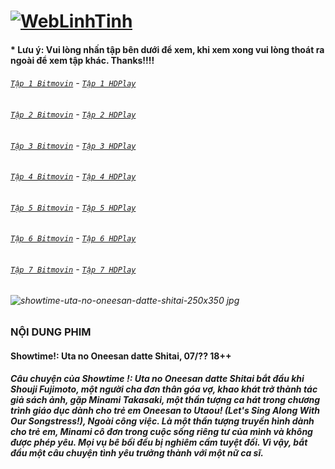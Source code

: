 # [![WebLinhTinh](https://user-images.githubusercontent.com/75318518/142744863-3e57d0b8-e730-4ed0-a57c-c755c0eb671a.PNG)](https://admin1509.github.io/hoathinh247tv.com/)
#### * Lưu ý: Vui lòng nhấn tập bên dưới để xem, khi xem xong vui lòng thoát ra ngoài để xem tập khác. Thanks!!!!

###### [`Tập 1 Bitmovin`](https://bitly.com/3CONcmJ) - [`Tập 1 HDPlay`](https://bitly.com/30GHBBl)
###### [`Tập 2 Bitmovin`](https://bitly.com/3cye53C) - [`Tập 2 HDPlay`](https://bitly.com/3qTzHj1)
###### [`Tập 3 Bitmovin`](https://bitly.com/3oRcXOh) - [`Tập 3 HDPlay`](https://bitly.com/3nBcwIj)
###### [`Tập 4 Bitmovin`](https://bitly.com/3FwPXL2) - [`Tập 4 HDPlay`](https://bitly.com/3kVCGni)
###### [`Tập 5 Bitmovin`](https://bitly.com/3DPheYs) - [`Tập 5 HDPlay`](https://bitly.com3kS2Ln9/)
###### [`Tập 6 Bitmovin`](https://bitly.com/30LOCB2) - [`Tập 6 HDPlay`](https://bitly.com/32mNfJN)
###### [`Tập 7 Bitmovin`](https://bitly.com/) - [`Tập 7 HDPlay`](https://bitly.com/)

###### ![showtime-uta-no-oneesan-datte-shitai-250x350 jpg](https://user-images.githubusercontent.com/75318518/142750291-e53b624e-7ded-4b1c-acc0-b81258ea89dc.png)
### NỘI DUNG PHIM
#### Showtime!: Uta no Oneesan datte Shitai, 07/?? 18++
##### Câu chuyện của Showtime !: Uta no Oneesan datte Shitai bắt đầu khi Shouji Fujimoto, một người cha đơn thân góa vợ, khao khát trở thành tác giả sách ảnh, gặp Minami Takasaki, một thần tượng ca hát trong chương trình giáo dục dành cho trẻ em Oneesan to Utaou! (Let's Sing Along With Our Songstress!), Ngoài công việc. Là một thần tượng truyền hình dành cho trẻ em, Minami cô đơn trong cuộc sống riêng tư của mình và không được phép yêu. Mọi vụ bê bối đều bị nghiêm cấm tuyệt đối. Vì vậy, bắt đầu một câu chuyện tình yêu trưởng thành với một nữ ca sĩ.
